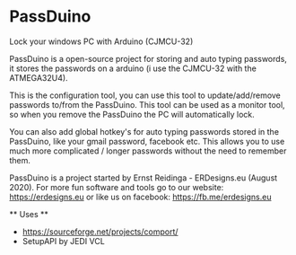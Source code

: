 # PassDuino
Lock your windows PC with Arduino (CJMCU-32)

PassDuino is a open-source project for storing and auto typing passwords,
it stores the passwords on a arduino (i use the CJMCU-32 with the ATMEGA32U4).

This is the configuration tool, you can use this tool to update/add/remove
passwords to/from the PassDuino. This tool can be used as a monitor tool,
so when you remove the PassDuino the PC will automatically lock.

You can also add global hotkey's for auto typing passwords stored in the
PassDuino, like your gmail password, facebook etc. This allows you to use
much more complicated / longer passwords without the need to remember them.

PassDuino is a project started by Ernst Reidinga - ERDesigns.eu (August 2020).
For more fun software and tools go to our website: https://erdesigns.eu or like
us on facebook: https://fb.me/erdesigns.eu

** Uses **
- https://sourceforge.net/projects/comport/
- SetupAPI by JEDI VCL
